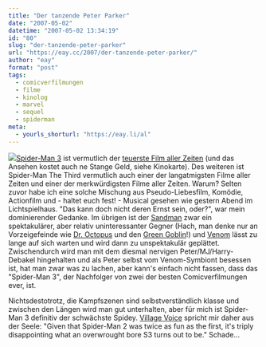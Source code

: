 ```yaml
---
title: "Der tanzende Peter Parker"
date: "2007-05-02"
datetime: "2007-05-02 13:34:19"
id: "80"
slug: "der-tanzende-peter-parker"
url: "https://eay.cc/2007/der-tanzende-peter-parker/"
author: "eay"
format: "post"
tags:
  - comicverfilmungen
  - filme
  - kinolog
  - marvel
  - sequel
  - spiderman
meta:
  - yourls_shorturl: "https://eay.li/al"
---
```


![](/uploads/2007/spiderman3.jpg)[Spider-Man 3](http://www.imdb.com/title/tt0413300/) ist vermutlich der [teuerste Film aller Zeiten](http://www.filmjunk.com/2007/04/24/spider-man-3-to-become-most-expensive-movie-ever-will-it-hurt-the-movie/) (und das Ansehen kostet auch ne Stange Geld, siehe Kinokarte). Des weiteren ist Spider-Man The Third vermutlich auch einer der langatmigsten Filme aller Zeiten und einer der merkwürdigsten Filme aller Zeiten. Warum? Selten zuvor habe ich eine solche Mischung aus Pseudo-Liebesfilm, Komödie, Actionfilm und - haltet euch fest! - Musical gesehen wie gestern Abend im Lichtspielhaus. "Das kann doch nicht deren Ernst sein, oder?", war mein dominierender Gedanke. Im übrigen ist der [Sandman](http://en.wikipedia.org/wiki/Sandman_(Marvel_Comics)) zwar ein spektakulärer, aber relativ uninteressanter Gegner (Hach, man denke nur an Vorzeigefeinde wie [Dr. Octopus](http://en.wikipedia.org/wiki/Doctor_Octopus) und den [Green Goblin](http://en.wikipedia.org/wiki/Green_Goblin)!) und [Venom](http://en.wikipedia.org/wiki/Venom_%28Eddie_Brock%29) lässt zu lange auf sich warten und wird dann zu unspektakulär geplättet. Zwischendurch wird man mit dem diesmal nervigen Peter/MJ/Harry-Debakel hingehalten und als Peter selbst vom Venom-Symbiont besessen ist, hat man zwar was zu lachen, aber kann's einfach nicht fassen, dass das "Spider-Man 3", der Nachfolger von zwei der besten Comicverfilmungen ever, ist.

Nichtsdestotrotz, die Kampfszenen sind selbstverständlich klasse und zwischen den Längen wird man gut unterhalten, aber für mich ist Spider-Man 3 definitiv der schwächste Spidey. [Village Voice](http://www.villagevoice.com/film/0718,lee,76503,20.html) spricht mir daher aus der Seele: "Given that Spider-Man 2 was twice as fun as the first, it's triply disappointing what an overwrought bore S3 turns out to be." Schade...
